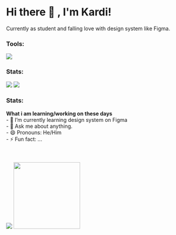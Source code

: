 # Hi there 👋 , I'm Kardi!
Currently as student and falling love with design system like Figma.

### Tools:
<p>
    <img src="https://img.shields.io/badge/Text%20Editor-Visual%20Studio%20Code-blue?&logo=visual%20studio%20code&logoColor=blue" />
</p>

### Stats:
<p>
    <img src="https://img.shields.io/github/stars/aguskardy?style=social" />
    <img src="https://gpvc.arturio.dev/bagusfe" />
</p>

### Stats:
 <summary><strong>What i am learning/working on these days</strong></summary>
    - 🔭 I’m currently learning design system on Figma </br>
    - 💬 Ask me about anything.</br>
    - 😄 Pronouns: He/Him </br>
    - ⚡ Fun fact: ... </br>
</details>
<br>
</br>
<p>
    <img src="https://github-readme-stats.vercel.app/api?username=aguskardy&hide=contribs,prs&show_icons=true&hide_border=true&title_color=000" />
    <img src="https://github-readme-stats.vercel.app/api/top-langs/?username=aguskardy&layout=compact" height=180 />
</p>

<!--
**aguskardy/aguskardy** is a ✨ _special_ ✨ repository because its `README.md` (this file) appears on your GitHub profile.

Here are some ideas to get you started:

- 🔭 I’m currently working on ...
- 🌱 I’m currently learning ...
- 👯 I’m looking to collaborate on ...
- 🤔 I’m looking for help with ...
- 💬 Ask me about ...
- 📫 How to reach me: ...
- 😄 Pronouns: ...
- ⚡ Fun fact: ...
-->
